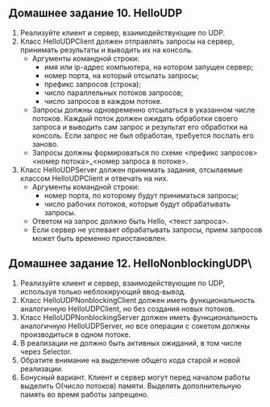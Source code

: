 Домашнее задание 10. HelloUDP
----
1. Реализуйте клиент и сервер, взаимодействующие по UDP.
2. Класс HelloUDPClient должен отправлять запросы на сервер, принимать результаты и выводить их на консоль.
   * Аргументы командной строки:
     * имя или ip-адрес компьютера, на котором запущен сервер;
     * номер порта, на который отсылать запросы;
     * префикс запросов (строка);
     * число параллельных потоков запросов;
     * число запросов в каждом потоке.
   * Запросы должны одновременно отсылаться в указанном числе потоков. Каждый поток должен ожидать обработки своего запроса и выводить сам запрос и результат его обработки на консоль. Если запрос не был обработан, требуется послать его заново.
   * Запросы должны формироваться по схеме <префикс запросов><номер потока>_<номер запроса в потоке>.
3. Класс HelloUDPServer должен принимать задания, отсылаемые классом HelloUDPClient и отвечать на них.
   * Аргументы командной строки:
     * номер порта, по которому будут приниматься запросы;
     * число рабочих потоков, которые будут обрабатывать запросы.
   * Ответом на запрос должно быть Hello, <текст запроса>.
   * Если сервер не успевает обрабатывать запросы, прием запросов может быть временно приостановлен.

Домашнее задание 12. HelloNonblockingUDP\
----
1. Реализуйте клиент и сервер, взаимодействующие по UDP, используя только неблокирующий ввод-вывод.
2. Класс HelloUDPNonblockingClient должен иметь функциональность аналогичную HelloUDPClient, но без создания новых потоков.
3. Класс HelloUDPNonblockingServer должен иметь функциональность аналогичную HelloUDPServer, но все операции с сокетом должны производиться в одном потоке.
4. В реализации не должно быть активных ожиданий, в том числе через Selector.
5. Обратите внимание на выделение общего кода старой и новой реализации.
6. Бонусный вариант. Клиент и сервер могут перед началом работы выделить O(число потоков) памяти. Выделять дополнительную память во время работы запрещено.
